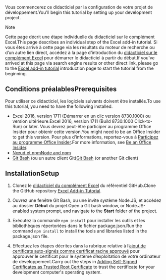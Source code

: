 <span data-ttu-id="0deb2-101">Vous commencerez ce didacticiel par la configuration de votre projet de développement.</span><span class="sxs-lookup"><span data-stu-id="0deb2-101">You'll begin this tutorial by setting up your development project.</span></span> 

> [!NOTE]
> <span data-ttu-id="0deb2-102">Cette page décrit une étape individuelle du didacticiel sur le complément Excel.</span><span class="sxs-lookup"><span data-stu-id="0deb2-102">This page describes an individual step of the Excel add-in tutorial.</span></span> <span data-ttu-id="0deb2-103">Si vous êtes arrivé à cette page via les résultats du moteur de recherche ou d’un autre lien direct, accédez à la page d’introduction du [didacticiel sur le complément Excel](../tutorials/excel-tutorial.yml) pour démarrer le didacticiel à partir du début.</span><span class="sxs-lookup"><span data-stu-id="0deb2-103">If you’ve arrived at this page via search engine results or other direct link, please go to the [Excel add-in tutorial](../tutorials/excel-tutorial.yml) introduction page to start the tutorial from the beginning.</span></span>

## <a name="prerequisites"></a><span data-ttu-id="0deb2-104">Conditions préalables</span><span class="sxs-lookup"><span data-stu-id="0deb2-104">Prerequisites</span></span>

<span data-ttu-id="0deb2-105">Pour utiliser ce didacticiel, les logiciels suivants doivent être installés.</span><span class="sxs-lookup"><span data-stu-id="0deb2-105">To use this tutorial, you need to have the following installed.</span></span> 

- <span data-ttu-id="0deb2-106">Excel 2016, version 1711 (Démarrer en un clic version 8730.1000) ou version ultérieure.</span><span class="sxs-lookup"><span data-stu-id="0deb2-106">Excel 2016, version 1711 (Build 8730.1000 Click-to-Run) or later.</span></span> <span data-ttu-id="0deb2-107">Vous devrez peut-être participer au programme Office Insider pour obtenir cette version.</span><span class="sxs-lookup"><span data-stu-id="0deb2-107">You might need to be an Office Insider to get this version.</span></span> <span data-ttu-id="0deb2-108">Pour plus d’informations, reportez-vous à [Participez au programme Office Insider](https://products.office.com/office-insider?tab=tab-1).</span><span class="sxs-lookup"><span data-stu-id="0deb2-108">For more information, see [Be an Office Insider](https://products.office.com/office-insider?tab=tab-1).</span></span>
- [<span data-ttu-id="0deb2-109">Nœud et npm</span><span class="sxs-lookup"><span data-stu-id="0deb2-109">Node and npm</span></span>](https://nodejs.org/en/) 
- <span data-ttu-id="0deb2-110">[Git Bash](https://git-scm.com/downloads) (ou un autre client Git)</span><span class="sxs-lookup"><span data-stu-id="0deb2-110">[Git Bash](https://git-scm.com/downloads) (or another Git client)</span></span>

## <a name="setup"></a><span data-ttu-id="0deb2-111">Installation</span><span class="sxs-lookup"><span data-stu-id="0deb2-111">Setup</span></span>

1. <span data-ttu-id="0deb2-112">Clonez le [didacticiel du complément Excel](https://github.com/OfficeDev/Excel-Add-in-Tutorial) du référentiel GitHub.</span><span class="sxs-lookup"><span data-stu-id="0deb2-112">Clone the GitHub repository [Excel Add-in Tutorial](https://github.com/OfficeDev/Excel-Add-in-Tutorial).</span></span>

2. <span data-ttu-id="0deb2-113">Ouvrez une fenêtre Git Bash, ou une invite système Node.JS, et accédez au dossier **Début** du projet.</span><span class="sxs-lookup"><span data-stu-id="0deb2-113">Open a Git bash window, or Node.JS-enabled system prompt, and navigate to the **Start** folder of the project.</span></span>

3. <span data-ttu-id="0deb2-114">Exécutez la commande `npm install` pour installer les outils et les bibliothèques répertoriées dans le fichier package.json.</span><span class="sxs-lookup"><span data-stu-id="0deb2-114">Run the command `npm install` to install the tools and libraries listed in the package.json file.</span></span> 

4. <span data-ttu-id="0deb2-115">Effectuez les étapes décrites dans la rubrique relative à l’[ajout de certificats auto-signés comme certificat racine approuvé](https://github.com/OfficeDev/generator-office/blob/master/src/docs/ssl.md) pour approuver le certificat pour le système d’exploitation de votre ordinateur de développement.</span><span class="sxs-lookup"><span data-stu-id="0deb2-115">Carry out the steps in [Adding Self-Signed Certificates as Trusted Root Certificate](https://github.com/OfficeDev/generator-office/blob/master/src/docs/ssl.md) to trust the certificate for your development computer's operating system.</span></span>

